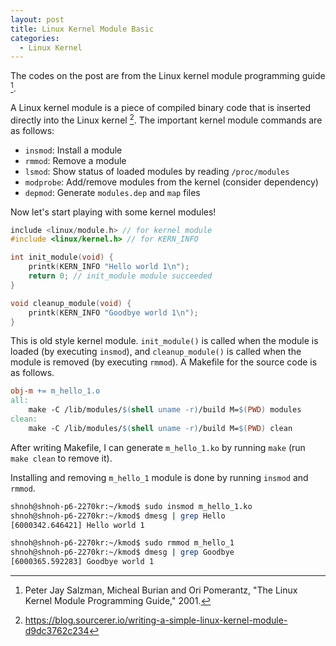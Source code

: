 ```yaml
---
layout: post
title: Linux Kernel Module Basic
categories:
  - Linux Kernel
---
```

The codes on the post are from the Linux kernel module programming guide [^Salzman].

A Linux kernel module is a piece of compiled binary code that is inserted directly into the Linux kernel [^Robert]. The important kernel module commands are as follows:

- `insmod`: Install a module
- `rmmod`: Remove a module
- `lsmod`: Show status of loaded modules by reading `/proc/modules`
- `modprobe`: Add/remove modules from the kernel (consider dependency)
- `depmod`: Generate `modules.dep` and `map` files

Now let's start playing with some kernel modules!

```c
include <linux/module.h> // for kernel module
#include <linux/kernel.h> // for KERN_INFO

int init_module(void) {
	printk(KERN_INFO "Hello world 1\n");
	return 0; // init_module module succeeded
}

void cleanup_module(void) {
	printk(KERN_INFO "Goodbye world 1\n");
}
```

This is old style kernel module. `init_module()` is called when the module is loaded (by executing `insmod`), and `cleanup_module()` is called when the module is removed (by executing `rmmod`). A Makefile for the source code is as follows.

```Makefile
obj-m += m_hello_1.o
all:
	make -C /lib/modules/$(shell uname -r)/build M=$(PWD) modules
clean:
	make -C /lib/modules/$(shell uname -r)/build M=$(PWD) clean
```

After writing Makefile, I can generate `m_hello_1.ko` by running `make` (run `make clean` to remove it).

Installing and removing `m_hello_1` module is done by running `insmod` and `rmmod`.

```bash
shnoh@shnoh-p6-2270kr:~/kmod$ sudo insmod m_hello_1.ko
shnoh@shnoh-p6-2270kr:~/kmod$ dmesg | grep Hello
[6000342.646421] Hello world 1

shnoh@shnoh-p6-2270kr:~/kmod$ sudo rmmod m_hello_1
shnoh@shnoh-p6-2270kr:~/kmod$ dmesg | grep Goodbye
[6000365.592283] Goodbye world 1
```


[^Salzman]: Peter Jay Salzman, Micheal Burian and Ori Pomerantz, "The Linux Kernel Module Programming Guide," 2001.
[^Robert]: https://blog.sourcerer.io/writing-a-simple-linux-kernel-module-d9dc3762c234
